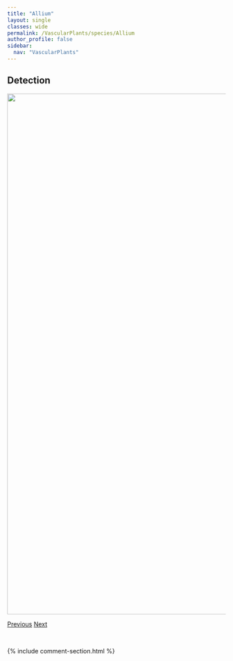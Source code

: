 ```yaml
---
title: "Allium"
layout: single
classes: wide
permalink: /VascularPlants/species/Allium
author_profile: false
sidebar:
  nav: "VascularPlants"
---
```


<h2>Detection</h2>

<a href="https://drive.google.com/uc?export=view&id=15ckCg0unriv48M9MUD1_ONIQkgP1JDjm">
<img src="https://drive.google.com/uc?export=view&id=15ckCg0unriv48M9MUD1_ONIQkgP1JDjm" height = "1200" width = "800">
</a>


<a href="/DevelopmentWebsite/VascularPlants/species/AlismaTriviale" class="pagination--pager" title="Alisma triviale">Previous</a> <a href="/DevelopmentWebsite/VascularPlants/species/AlliumCernuum" class="pagination--pager" title="Allium cernuum">Next</a>

<p>&nbsp;</p>

{% include comment-section.html %}
